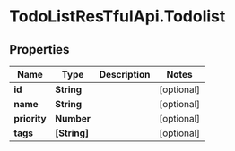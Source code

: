 # TodoListResTfulApi.Todolist

## Properties
Name | Type | Description | Notes
------------ | ------------- | ------------- | -------------
**id** | **String** |  | [optional] 
**name** | **String** |  | [optional] 
**priority** | **Number** |  | [optional] 
**tags** | **[String]** |  | [optional] 
